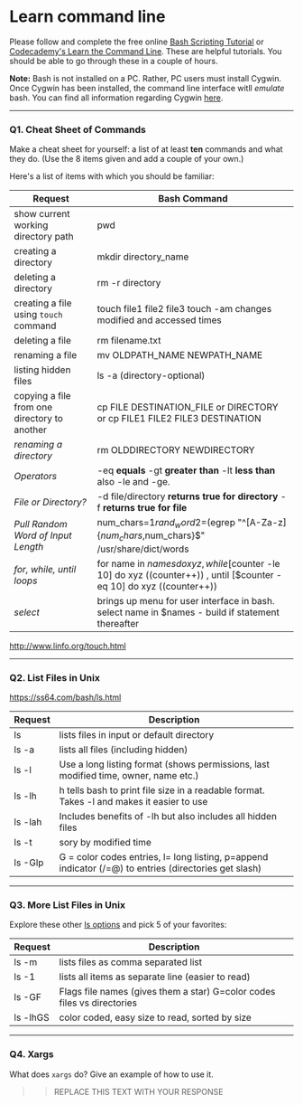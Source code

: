 # Learn command line

Please follow and complete the free online [Bash Scripting Tutorial](https://ryanstutorials.net/bash-scripting-tutorial/) or [Codecademy's Learn the Command Line](https://www.codecademy.com/learn/learn-the-command-line). These are helpful tutorials. You should be able to go through these in a couple of hours.

**Note:** Bash is not installed on a PC. Rather, PC users must install Cygwin. Once Cygwin has been installed, the command line interface witll _emulate_ bash. You can find all information regarding Cygwin [here](https://www.cygwin.com/).

---

### Q1.  Cheat Sheet of Commands  
Make a cheat sheet for yourself: a list of at least **ten** commands and what they do.  (Use the 8 items given and add a couple of your own.)  

Here's a list of items with which you should be familiar: 

Request | Bash Command
--------|---------------
show current working directory path | pwd
creating a directory | mkdir directory_name
deleting a directory | rm -r directory
creating a file using `touch` command | touch file1 file2 file3  touch -am changes modified and accessed times
deleting a file | rm filename.txt
renaming a file | mv OLDPATH_NAME NEWPATH_NAME
listing hidden files | ls -a (directory-optional)
copying a file from one directory to another | cp FILE DESTINATION_FILE or DIRECTORY or cp FILE1 FILE2 FILE3 DESTINATION
*renaming a directory* | rm OLDDIRECTORY NEWDIRECTORY
*Operators* | -eq **equals** -gt **greater than** -lt **less than** also -le and -ge.
*File or Directory?* | -d file/directory **returns true for directory** -f **returns true for file**
*Pull Random Word of Input Length* | num_chars=$1 rand_word2=$(egrep "^[A-Za-z]{$num_chars,$num_chars}$" /usr/share/dict/words | sort -R | head -1) **egrep lesson**
*for, while, until loops* | for name in $names do xyz ,  while [$counter -le 10] do xyz ((counter++)) , until [$counter -eq 10] do xyz ((counter++))
*select* | brings up menu for user interface in bash. select name in $names - build if statement thereafter
http://www.linfo.org/touch.html



---

### Q2.  List Files in Unix   
https://ss64.com/bash/ls.html

Request | Description
--------|---------------
ls  |  lists files in input or default directory
ls -a  | lists all files (including hidden)
ls -l  | Use a long listing format (shows permissions, last modified time, owner, name etc.)
ls -lh | h tells bash to print file size in a readable format. Takes -l and makes it easier to use
ls -lah| Includes benefits of -lh but also includes all hidden files
ls -t  | sory by modified time
ls -Glp| G = color codes entries, l= long listing, p=append indicator (/=@) to entries (directories get slash)

---

### Q3.  More List Files in Unix  

Explore these other [ls options](http://www.techonthenet.com/unix/basic/ls.php) and pick 5 of your favorites:

Request | Description
--------|---------------
ls -m |  lists files as comma separated list
ls -1  | lists all items as separate line (easier to read)
ls -GF | Flags file names (gives them a star) G=color codes files vs directories
ls -lhGS | color coded, easy size to read, sorted by size

---

### Q4.  Xargs   

What does `xargs` do? Give an example of how to use it.

> > REPLACE THIS TEXT WITH YOUR RESPONSE

 

